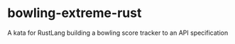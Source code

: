# bowling-extreme-rust
A kata for RustLang building a bowling score tracker to an API specification
